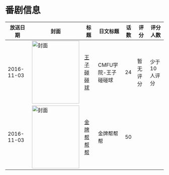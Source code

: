# 番剧信息

|放送日期|封面|标题|日文标题|话数|评分|评分人数|
|---|---|---|---|---|---|---|
|2016-11-03|<img src="https://lain.bgm.tv/pic/cover/c/de/6c/196969_WgtkW.jpg" alt="封面" style="width:150px;height:200px;object-fit:cover;">|[王子碰碰球](https://bangumi.tv/subject/196969)|CMFU学院-王子碰碰球|24|暂无评分|少于10人评分|
|2016-11-03|<img src="https://lain.bgm.tv/pic/cover/c/36/90/196973_D6Ay6.jpg" alt="封面" style="width:150px;height:200px;object-fit:cover;">|[金牌帮帮帮](https://bangumi.tv/subject/196973)|金牌帮帮帮|50|||
